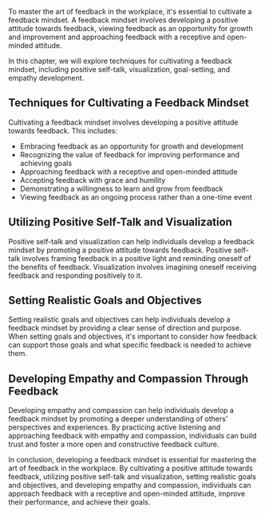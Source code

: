 
To master the art of feedback in the workplace, it's essential to cultivate a feedback mindset. A feedback mindset involves developing a positive attitude towards feedback, viewing feedback as an opportunity for growth and improvement and approaching feedback with a receptive and open-minded attitude.

In this chapter, we will explore techniques for cultivating a feedback mindset, including positive self-talk, visualization, goal-setting, and empathy development.

Techniques for Cultivating a Feedback Mindset
---------------------------------------------

Cultivating a feedback mindset involves developing a positive attitude towards feedback. This includes:

* Embracing feedback as an opportunity for growth and development
* Recognizing the value of feedback for improving performance and achieving goals
* Approaching feedback with a receptive and open-minded attitude
* Accepting feedback with grace and humility
* Demonstrating a willingness to learn and grow from feedback
* Viewing feedback as an ongoing process rather than a one-time event

Utilizing Positive Self-Talk and Visualization
----------------------------------------------

Positive self-talk and visualization can help individuals develop a feedback mindset by promoting a positive attitude towards feedback. Positive self-talk involves framing feedback in a positive light and reminding oneself of the benefits of feedback. Visualization involves imagining oneself receiving feedback and responding positively to it.

Setting Realistic Goals and Objectives
--------------------------------------

Setting realistic goals and objectives can help individuals develop a feedback mindset by providing a clear sense of direction and purpose. When setting goals and objectives, it's important to consider how feedback can support those goals and what specific feedback is needed to achieve them.

Developing Empathy and Compassion Through Feedback
--------------------------------------------------

Developing empathy and compassion can help individuals develop a feedback mindset by promoting a deeper understanding of others' perspectives and experiences. By practicing active listening and approaching feedback with empathy and compassion, individuals can build trust and foster a more open and constructive feedback culture.

In conclusion, developing a feedback mindset is essential for mastering the art of feedback in the workplace. By cultivating a positive attitude towards feedback, utilizing positive self-talk and visualization, setting realistic goals and objectives, and developing empathy and compassion, individuals can approach feedback with a receptive and open-minded attitude, improve their performance, and achieve their goals.
